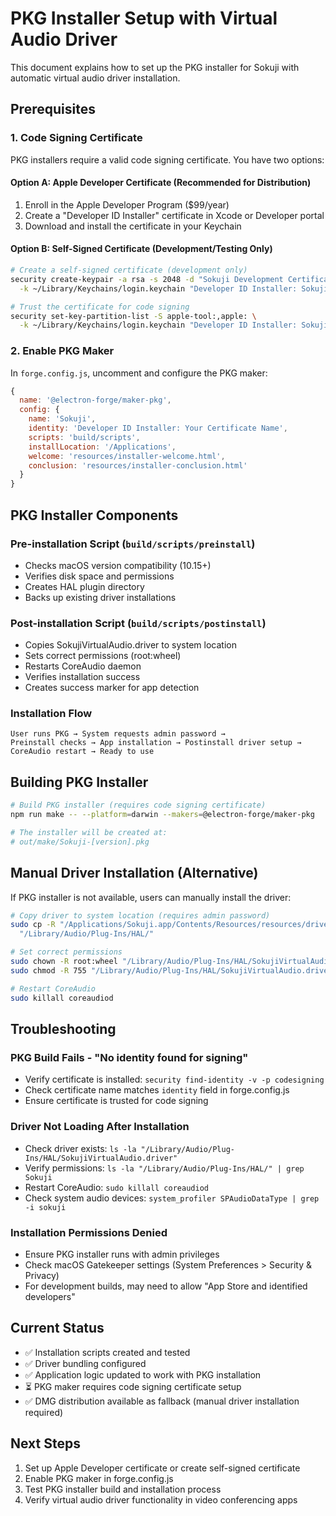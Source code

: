 # PKG Installer Setup with Virtual Audio Driver

This document explains how to set up the PKG installer for Sokuji with automatic virtual audio driver installation.

## Prerequisites

### 1. Code Signing Certificate

PKG installers require a valid code signing certificate. You have two options:

#### Option A: Apple Developer Certificate (Recommended for Distribution)
1. Enroll in the Apple Developer Program ($99/year)
2. Create a "Developer ID Installer" certificate in Xcode or Developer portal
3. Download and install the certificate in your Keychain

#### Option B: Self-Signed Certificate (Development/Testing Only)
```bash
# Create a self-signed certificate (development only)
security create-keypair -a rsa -s 2048 -d "Sokuji Development Certificate" \
  -k ~/Library/Keychains/login.keychain "Developer ID Installer: Sokuji Dev"

# Trust the certificate for code signing
security set-key-partition-list -S apple-tool:,apple: \
  -k ~/Library/Keychains/login.keychain "Developer ID Installer: Sokuji Dev"
```

### 2. Enable PKG Maker

In `forge.config.js`, uncomment and configure the PKG maker:

```javascript
{
  name: '@electron-forge/maker-pkg',
  config: {
    name: 'Sokuji',
    identity: 'Developer ID Installer: Your Certificate Name',
    scripts: 'build/scripts',
    installLocation: '/Applications',
    welcome: 'resources/installer-welcome.html',
    conclusion: 'resources/installer-conclusion.html'
  }
}
```

## PKG Installer Components

### Pre-installation Script (`build/scripts/preinstall`)
- Checks macOS version compatibility (10.15+)
- Verifies disk space and permissions
- Creates HAL plugin directory
- Backs up existing driver installations

### Post-installation Script (`build/scripts/postinstall`)
- Copies SokujiVirtualAudio.driver to system location
- Sets correct permissions (root:wheel)
- Restarts CoreAudio daemon
- Verifies installation success
- Creates success marker for app detection

### Installation Flow
```
User runs PKG → System requests admin password →
Preinstall checks → App installation → Postinstall driver setup →
CoreAudio restart → Ready to use
```

## Building PKG Installer

```bash
# Build PKG installer (requires code signing certificate)
npm run make -- --platform=darwin --makers=@electron-forge/maker-pkg

# The installer will be created at:
# out/make/Sokuji-[version].pkg
```

## Manual Driver Installation (Alternative)

If PKG installer is not available, users can manually install the driver:

```bash
# Copy driver to system location (requires admin password)
sudo cp -R "/Applications/Sokuji.app/Contents/Resources/resources/drivers/SokujiVirtualAudio.driver" \
  "/Library/Audio/Plug-Ins/HAL/"

# Set correct permissions
sudo chown -R root:wheel "/Library/Audio/Plug-Ins/HAL/SokujiVirtualAudio.driver"
sudo chmod -R 755 "/Library/Audio/Plug-Ins/HAL/SokujiVirtualAudio.driver"

# Restart CoreAudio
sudo killall coreaudiod
```

## Troubleshooting

### PKG Build Fails - "No identity found for signing"
- Verify certificate is installed: `security find-identity -v -p codesigning`
- Check certificate name matches `identity` field in forge.config.js
- Ensure certificate is trusted for code signing

### Driver Not Loading After Installation
- Check driver exists: `ls -la "/Library/Audio/Plug-Ins/HAL/SokujiVirtualAudio.driver"`
- Verify permissions: `ls -la "/Library/Audio/Plug-Ins/HAL/" | grep Sokuji`
- Restart CoreAudio: `sudo killall coreaudiod`
- Check system audio devices: `system_profiler SPAudioDataType | grep -i sokuji`

### Installation Permissions Denied
- Ensure PKG installer runs with admin privileges
- Check macOS Gatekeeper settings (System Preferences > Security & Privacy)
- For development builds, may need to allow "App Store and identified developers"

## Current Status

- ✅ Installation scripts created and tested
- ✅ Driver bundling configured
- ✅ Application logic updated to work with PKG installation
- ⏳ PKG maker requires code signing certificate setup
- ✅ DMG distribution available as fallback (manual driver installation required)

## Next Steps

1. Set up Apple Developer certificate or create self-signed certificate
2. Enable PKG maker in forge.config.js
3. Test PKG installer build and installation process
4. Verify virtual audio driver functionality in video conferencing apps